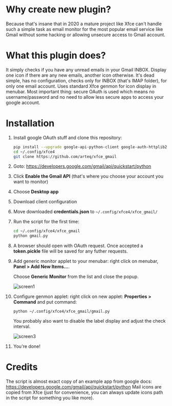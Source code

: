 # Why create new plugin?
Because that's insane that in 2020 a mature project like Xfce can't handle such a simple task as email monitor for the most popular email service like Gmail without some hacking or allowing unsecure access to Gmail account.

# What this plugin does?
It simply checks if you have any unread emails in your Gmail INBOX. Display one icon if there are any new emails, another icon otherwise. It's dead simple, has no configuration, checks only for INBOX (that's IMAP folder), for only one email account. Uses standard Xfce genmon for icon display in menubar. Most important thing: secure OAuth is used which means no username/password and no need to allow less secure apps to access your google account.

# Installation

1. Install google OAuth stuff and clone this repository:

   ```sh
   pip install --upgrade google-api-python-client google-auth-httplib2 google-auth-oauthlib
   cd ~/.config/xfce4
   git clone https://github.com/arteq/xfce_gmail
   ```

2. Goto: https://developers.google.com/gmail/api/quickstart/python 

3. Click **Enable the Gmail API** (that's where you choose your account you want to monitor)

4. Choose **Desktop app**

5. Download client configuration

6. Move downloaded **credentials.json** to `~/.config/xfce4/xfce_gmail/`

7. Run the script for the first time:

   ```sh
   cd ~/.config/xfce4/xfce_gmail
   python gmail.py
   ```

8. A browser should open with OAuth request. Once accepted a **token.pickle** file will be saved for any futher requests. 

9. Add generic monitor applet to your menubar: right click on menubar, **Panel > Add New Items...**. 

   Choose **Generic Monitor** from the list and close the popup.

   ![screen1](../media/scr1.jpg?raw=true)

10. Configure genmon applet: right click on new applet: **Properties > Command** and put command: 

    `python ~/.config/xfce4/xfce_gmail/gmail.py` 

    You probably also want to disable the label display and adjust the check interval.

    ![screen3](../media/scr3.jpg?raw=true)

11. You're done!


# Credits
The script is almost exact copy of an example app from google docs: https://developers.google.com/gmail/api/quickstart/python
Mail icons are copied from Xfce (just for convenience, you can always update icons path in the script for something you like more).
